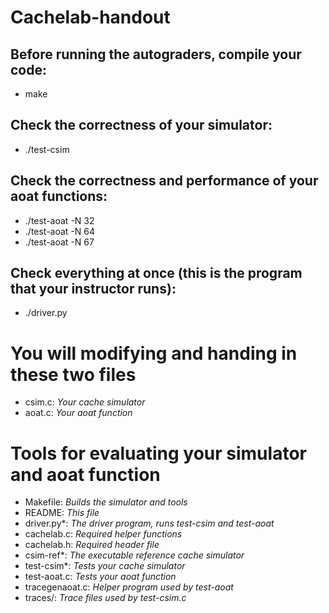 # Cachelab-handout

## Before running the autograders, compile your code:
- make

## Check the correctness of your simulator:
- ./test-csim

## Check the correctness and performance of your aoat functions:
- ./test-aoat -N 32
- ./test-aoat -N 64
- ./test-aoat -N 67

## Check everything at once (this is the program that your instructor runs):
- ./driver.py    

# You will modifying and handing in these two files
- csim.c: *Your cache simulator*
- aoat.c: *Your aoat function*

# Tools for evaluating your simulator and aoat function
- Makefile: *Builds the simulator and tools*
- README: *This file*
- driver.py*: *The driver program, runs test-csim and test-aoat*
- cachelab.c: *Required helper functions*
- cachelab.h: *Required header file*
- csim-ref*: *The executable reference cache simulator*
- test-csim*: *Tests your cache simulator*
- test-aoat.c: *Tests your aoat function*
- tracegenaoat.c: *Helper program used by test-aoat*
- traces/: *Trace files used by test-csim.c*
